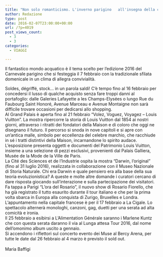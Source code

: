 ```yaml
---
title: "Non solo romanticismo. L'inverno parigino   all'insegna della cultura e del divertimento"
author: Redazione
type: post
date: 2016-02-07T23:00:00+00:00
url: /?p=4019
post_views_count:
  - 3
  - 3
categories:
  - VIAGGI

---
```

Il fantastico mondo acquatico &egrave; il tema scelto per l&#8217;edizione 2016 del Carnevale parigino che si festeggia il 7 febbraio con la tradizionale sfilata domenicale in un clima di allegra convivialit&agrave;.

<div>
  Soldes, d&eacute;griff&eacute;, stock&#8230; in un parola saldi! C&#8217;&egrave; tempo fino al 16 febbraio per concedersi il lusso di qualche acquisto senza fare troppi danni al portafoglio: dalle Galeries Lafayette a les Champs-Elys&eacute;es o lungo Rue du Faubourg Saint Honor&eacute;, Avenue Marceau e Avenue Montaigne non sar&agrave; difficile trovare occasioni per dedicarsi allo shopping.
</div>

<div>
  Al Grand Palais &egrave; aperta fino al 21 febbraio &ldquo;Volez, Voguez, Voyagez &ndash; Louis Vuitton&rdquo;. La mostra ripercorre la storia di Louis Vuitton dal 1854 ai nostri giorni, attraverso i ritratti dei fondatori della Maison e di coloro che oggi ne disegnano il futuro. Il percorso si snoda in nove capitoli e si apre con un&#8217;antica malle, simbolo per eccellenza del celebre marchio, che racchiude in s&eacute; i tratti distintivi della Maison, incarnandone lo spirito audace. L&#8217;esposizione presenta oggetti e documenti del Patrimonio Louis Vuitton, insieme a una selezione di pezzi esclusivi, provenienti dal Palais Galliera, Mus&eacute;e de la Mode de la Ville de Paris.&nbsp;
</div>

<div>
  La Cit&eacute; des Sciences et de l&#8217;Industrie ospita la mostra &ldquo;Darwin, l&#8217;original&rdquo; (fino al 31 luglio 2016), realizzata in collaborazione con il Museo Nazionale di Storia Naturale. Chi era Darwin e quale pensiero era alla base della sua teoria evoluzionistica? A queste e molte altre domande i curatori cercano di dare risposta giocando sull&#8217;interazione e sulla partecipazione dei visitatori.&nbsp;
</div>

<div>
  Fa tappa a Parigi &ldquo;L&#8217;ora del Rosario&rdquo;, il nuovo show di Rosario Fiorello, che ha gi&agrave; registrato il tutto esaurito durante il tour italiano e che per la prima volta sbarca in Europa alla conquista di Zurigo, Bruxelles e Londra. L&#8217;appuntamento nella capitale francese &egrave; per il 17 febbraio a La Cigale. Lo spettacolo alterner&agrave; monologhi, canzoni, gag, duetti per una serata ad alta comicit&agrave; e ironia.&nbsp;
</div>

<div>
  Il 25 febbraio a esibirsi a L&#8217;Alimentation G&eacute;n&eacute;rale saranno i Marlene Kuntz che con questa serata daranno il via al Lunga attesa Tour 2016, dal nome dell&#8217;omonimo album uscito a gennaio.&nbsp;
</div>

<div>
  Si accendono i riflettori sul concerto evento dei Muse al Bercy Arena, per tutte le date dal 26 febbraio al 4 marzo &egrave; previsto il sold out.&nbsp;
</div>

<div>
  &nbsp;
</div>

<div>
  Maria Baffigi
</div>

<div>
  &nbsp;
</div>

<div>
  &nbsp;
</div>

<div>
  &nbsp;
</div>

<div>
  &nbsp;
</div>